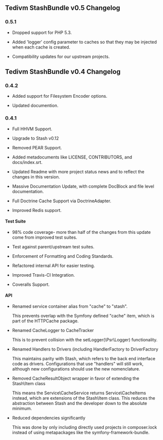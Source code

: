 ## Tedivm StashBundle v0.5 Changelog

### 0.5.1

*  Dropped support for PHP 5.3.

*  Added 'logger' config parameter to caches so that they may be injected when each cache is created.

* Compatibility updates for our upstream projects.



## Tedivm StashBundle v0.4 Changelog

### 0.4.2

*  Added support for Filesystem Encoder options.

*  Updated documention.


### 0.4.1

*   Full HHVM Support.

*   Upgrade to Stash v0.12

*   Removed PEAR Support.

*   Added metadocuments like LICENSE, CONTRIBUTORS, and docs/index.srt.

*   Updated Readme with more project status news and to reflect the changes in this version.

*   Massive Documentation Update, with complete DocBlock and file level documentation.

*   Full Doctrine Cache Support via DoctrineAdapter.

*   Improved Redis support.


#### Test Suite

*   98% code coverage- more than half of the changes from this update come from improved test suites.

*   Test against parent/upstream test suites.

*   Enforcement of Formatting and Coding Standards.

*   Refactored internal API for easier testing.

*   Improved Travis-CI Integration.

*   Coveralls Support.


#### API


*   Renamed service container alias from "cache" to "stash".

    This prevents overlap with the Symfony defined "cache" item, which is part of the HTTPCache package.


*   Renamed CacheLogger to CacheTracker

    This is to prevent collision with the setLogger(\Psr\Logger) functionality.


*   Renamed Handlers to Drivers (including HandlerFactory to DriverFactory

    This maintains parity with Stash, which refers to the back end interface code as drivers. Configurations that use
    "handlers" will still work, although new configurations should use the new nomenclature.


*   Removed CacheResultObject wrapper in favor of extending the Stash\Item class

    This means the Service\CacheService returns Service\CacheItems instead, which are extensions of the Stash\Item
    class. This reduces the abstraction between Stash and the developer down to the absolute minimum.


*   Reduced dependencies significantly

    This was done by only including directly used projects in composer.lock instead of using metapackages like the
    symfony-framework-bundle.
